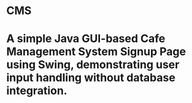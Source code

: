 # CMS

# A simple Java GUI-based Cafe Management System Signup Page using Swing, demonstrating user input handling without database integration.
